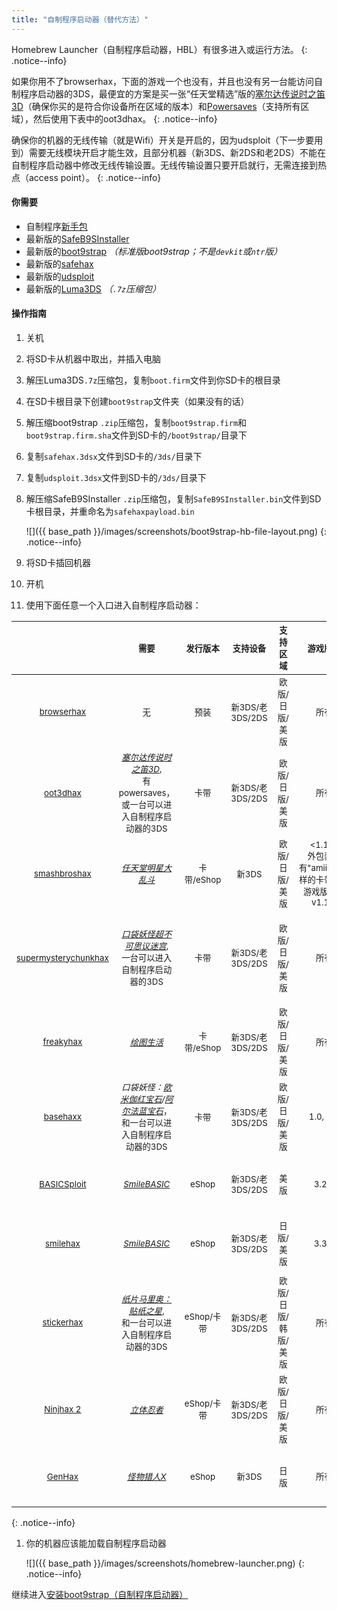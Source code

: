 ```yaml
---
title: "自制程序启动器（替代方法）"
---
```


Homebrew Launcher（自制程序启动器，HBL）有很多进入或运行方法。
{: .notice--info}

如果你用不了browserhax，下面的游戏一个也没有，并且也没有另一台能访问自制程序启动器的3DS，最便宜的方案是买一张“任天堂精选”版的[塞尔达传说时之笛3D](https://amzn.to/2fkaKdp)（确保你买的是符合你设备所在区域的版本）和[Powersaves](https://amzn.to/2fb3VY7)（支持所有区域），然后使用下表中的oot3dhax。
{: .notice--info}

确保你的机器的无线传输（就是Wifi）开关是开启的，因为udsploit（下一步要用到）需要无线模块开启才能生效，且部分机器（新3DS、新2DS和老2DS）不能在自制程序启动器中修改无线传输设置。无线传输设置只要开启就行，无需连接到热点（access point）。
{: .notice--info}

#### 你需要

* 自制程序[新手包](http://smealum.github.io/ninjhax2/starter.zip)
* 最新版的[SafeB9SInstaller](https://github.com/d0k3/SafeB9SInstaller/releases/latest)
* 最新版的[boot9strap](https://github.com/SciresM/boot9strap/releases/latest) *（标准版boot9strap；不是`devkit`或`ntr`版）*
* 最新版的[safehax](https://github.com/TiniVi/safehax/releases/latest)
* 最新版的[udsploit](https://github.com/smealum/udsploit/releases/latest)
* 最新版的[Luma3DS](https://github.com/AuroraWright/Luma3DS/releases/latest) *（`.7z`压缩包）*

#### 操作指南

1. 关机
1. 将SD卡从机器中取出，并插入电脑
1. 解压Luma3DS`.7z`压缩包，复制`boot.firm`文件到你SD卡的根目录
1. 在SD卡根目录下创建`boot9strap`文件夹（如果没有的话）
1. 解压缩boot9strap `.zip`压缩包，复制`boot9strap.firm`和`boot9strap.firm.sha`文件到SD卡的`/boot9strap/`目录下
1. 复制`safehax.3dsx`文件到SD卡的`/3ds/`目录下
1. 复制`udsploit.3dsx`文件到SD卡的`/3ds/`目录下
1. 解压缩SafeB9SInstaller `.zip`压缩包，复制`SafeB9SInstaller.bin`文件到SD卡根目录，并重命名为`safehaxpayload.bin`

    ![]({{ base_path }}/images/screenshots/boot9strap-hb-file-layout.png)
    {: .notice--info}

1. 将SD卡插回机器
1. 开机
1. 使用下面任意一个入口进入自制程序启动器：

| <sub> | <sub>需要 | <sub>发行版本 | <sub>支持设备 | <sub>支持区域 | <sub>游戏版本 | <sub>系统版本 |
|:-:|:-:|:-:|:-:|:-:|:-:|:-:|
| <sub>[browserhax](https://yls8.mtheall.com/3dsbrowserhax.php) | <sub>无 | <sub>预装 | <sub>新3DS/老3DS/2DS | <sub>欧版/日版/美版 | <sub>所有 | <sub>9.0.0-2及以上，11.0.0-33及以下 |
| <sub>[oot3dhax](https://github.com/yellows8/oot3dhax) | <sub>[*塞尔达传说时之笛3D*](https://amzn.to/2fkaKdp), <br> 有powersaves，或一台可以进入自制程序启动器的3DS | <sub>卡带 | <sub>新3DS/老3DS/2DS | <sub>欧版/日版/美版 | <sub>所有 | <sub>9.0.0-X及以上，11.4.0-X及以下|
| <sub>[smashbroshax](https://gbatemp.net/threads/397194/) | <sub>[*任天堂明星大乱斗*](https://amzn.to/2ftGA72) | <sub>卡带/eShop | <sub>新3DS  | <sub>欧版/日版/美版 | <sub><1.1.3, <br> 外包装带有"amiibo"字样的卡带预装游戏版本是v1.1.4 | <sub>9.0.0-X及以上，11.2.0-X及以下 |
| <sub>[supermysterychunkhax](https://smd.salthax.org/) | <sub>[*口袋妖怪超不可思议迷宫*](https://amzn.to/2ebxZ75), <br> 一台可以进入自制程序启动器的3DS | <sub>卡带 | <sub>新3DS/老3DS/2DS | <sub>欧版/日版/美版 | <sub>所有 | <sub>9.9.0-X(美版/日版) / 10.2.0-X(欧版)以上，11.0.0-X以下 |
| <sub>[freakyhax](http://plutooo.github.io/freakyhax/) | <sub>[*绘图生活*](https://amzn.to/2f6eHO7) | <sub>卡带/eShop | <sub>新3DS/老3DS/2DS | <sub>欧版/日版/美版 | <sub>所有 | <sub>9.0.0-X及以上，11.3.0-X及以下 |
| <sub>[basehaxx](http://mrnbayoh.github.io/basehaxx/) | <sub>*口袋妖怪：[欧米伽红宝石](https://amzn.to/2eRILNQ)/[阿尔法蓝宝石](https://amzn.to/2ebGrmN)*，<br>和一台可以进入自制程序启动器的3DS | <sub>卡带 | <sub>新3DS/老3DS/2DS | <sub>欧版/日版/美版 | <sub>1.0, 1.4 | <sub>9.0.0-X及以上，11.3.0-X及以下 |
| <sub>[BASICSploit](https://mrnbayoh.github.io/basicsploit/) | <sub>[*SmileBASIC*](https://www.nintendo.com/games/detail/eYURHNjVdfyrnA3OJGfmlMYIrJUzgOcv) | <sub>eShop | <sub>新3DS/老3DS/2DS | <sub>美版 | <sub>3.2.1 | <sub>9.0.0-X及以上，11.0.0-X及以下 |
| <sub>[smilehax](https://plutooo.github.io/smilehax/) | <sub>[*SmileBASIC*](https://www.nintendo.com/games/detail/eYURHNjVdfyrnA3OJGfmlMYIrJUzgOcv) | <sub>eShop | <sub>新3DS/老3DS/2DS | <sub>日版/美版 | <sub>3.3.1 | <sub>9.0.0-X及以上，11.0.0-X及以下 |
| <sub>[stickerhax](https://github.com/yellows8/stickerhax) | <sub>[*纸片马里奥：贴纸之星*](https://amzn.to/2f6aDx8), <br>和一台可以进入自制程序启动器的3DS | <sub>eShop/卡带 | <sub>新3DS/老3DS/2DS | <sub>欧版/日版/韩版/美版 | <sub>所有 | <sub>9.0.0-X及以上，11.3.0-X及以下 |
| <sub>[Ninjhax 2](http://smealum.github.io/ninjhax2/) | <sub>[*立体忍者*](https://amzn.to/2eRI1by) | <sub>eShop/卡带 | <sub>新3DS/老3DS/2DS | <sub>欧版/日版/美版 | <sub>所有 | <sub>9.0.0-X及以上，11.4.0-X及以下 |
| <sub>[GenHax](https://github.com/svanheulen/genhax_proxy_installer) | <sub>[*怪物猎人X*](http://amzn.to/2gsk6Tk) | <sub>eShop | <sub>新3DS | <sub>日版 | <sub>所有 | <sub>9.9.0-X及以上，11.2.0-X及以下 |
{: .notice--info}

1. 你的机器应该能加载自制程序启动器

    ![]({{ base_path }}/images/screenshots/homebrew-launcher.png)
    {: .notice--info}

继续进入[安装boot9strap（自制程序启动器）](installing-boot9strap-(homebrew-launcher))
